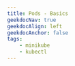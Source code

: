 ```yaml
---
title: Pods - Basics
geekdocNav: true
geekdocAlign: left
geekdocAnchor: false
tags:
    - minikube
    - kubectl
---
```

